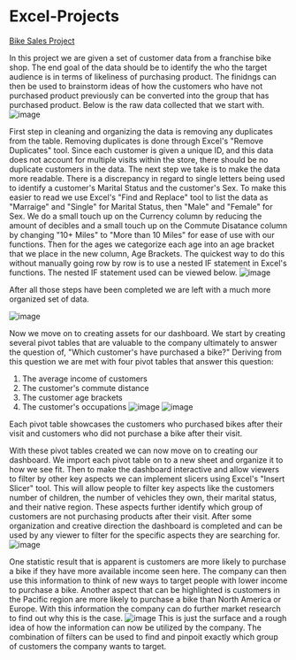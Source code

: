 # Excel-Projects


[Bike Sales Project](https://github.com/jmamasig/Excel-Projects/blob/main/Bike%20Sales%20-%20Excel%20Project.xlsx)


In this project we are given a set of customer data from a franchise bike shop. The end goal of the data should be to identify the who the target audience is in terms of likeliness of purchasing product. The finidngs can then be used to brainstorm ideas of how the customers who have not purchased product previously can be converted into the group that has purchased product. Below is the raw data collected that we start with.
![image](https://github.com/jmamasig/Excel-Projects/assets/123910790/b44c5b8d-e370-4e6e-b392-b73af285a056)


First step in cleaning and organizing the data is removing any duplicates from the table. Removing duplicates is done through Excel's "Remove Duplicates" tool. Since each customer is given a unique ID, and this data does not account for multiple visits within the store, there should be no duplicate customers in the data. The next step we take is to make the data more readable. There is a discrepancy in regard to single letters being used to identify a customer's Marital Status and the customer's Sex. To make this easier to read we use Excel's "Find and Replace" tool to list the data as "Marraige" and "Single" for Marital Status, then "Male" and "Female" for Sex. We do a small touch up on the Currency column by reducing the amount of decibles and a small touch up on the Commute Disatance column by changing "10+ Miles" to "More than 10 Miles" for ease of use with our functions. Then for the ages we categorize each age into an age bracket that we place in the new column, Age Brackets. The quickest way to do this without manually going row by row is to use a nested IF statement in Excel's functions. The nested IF statement used can be viewed below.
![image](https://github.com/jmamasig/Excel-Projects/assets/123910790/f7c8b9ee-8382-4eff-a1f7-58169778c017)


After all those steps have been completed we are left with a much more organized set of data.


![image](https://github.com/jmamasig/Excel-Projects/assets/123910790/a8e31318-3fcf-47e2-bb5c-c32147f0d372)


Now we move on to creating assets for our dashboard. We start by creating several pivot tables that are valuable to the company ultimately to answer the question of, "Which customer's have purchased a bike?" Deriving from this question we are met with four pivot tables that answer this question:


  1. The average income of customers
  2. The customer's commute distance
  3. The customer age brackets
  4. The customer's occupations
![image](https://github.com/jmamasig/Excel-Projects/assets/123910790/887c2c7f-b80f-4fb4-af64-3cccf872d953)
![image](https://github.com/jmamasig/Excel-Projects/assets/123910790/515099b2-1e4c-41b0-b2c9-8a0042e10e6c)


Each pivot table showcases the customers who purchased bikes after their visit and customers who did not purchase a bike after their visit.


With these pivot tables created we can now move on to creating our dashboard. We import each pivot table on to a new sheet and organize it to how we see fit. Then to make the dashboard interactive and allow viewers to filter by other key aspects we can implement slicers using Excel's "Insert Slicer" tool. This will allow people to filter key aspects like the customers number of children, the number of vehicles they own, their marital status, and their native region. These aspects further identify which group of customers are not purchasing products after their visit. After some organization and creative direction the dashboard is completed and can be used by any viewer to filter for the specific aspects they are searching for.
![image](https://github.com/jmamasig/Excel-Projects/assets/123910790/5cd91a77-20b1-4047-8aac-01f95867d625)


One statistic result that is apparent is customers are more likely to purchase a bike if they have more available income seen here. The company can then use this information to think of new ways to target people with lower income to purchase a bike. Another aspect that can be highlighted is customers in the Pacific region are more likely to purchase a bike than North America or Europe. With this information the company can do further market research to find out why this is the case.
![image](https://github.com/jmamasig/Excel-Projects/assets/123910790/c2ffe38f-7387-419b-8a00-046b5dbad1a8)
This is just the surface and a rough idea of how the information can now be utilized by the company. The combination of filters can be used to find and pinpoit exactly which group of customers the company wants to target. 
